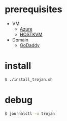 # prerequisites
- VM
  - [Azure](https://azure.microsoft.com/)
  - [HOSTKVM](https://hostkvm.com/)
- Domain
  - [GoDaddy](https://www.godaddy.com/)

# install 
```bash
$ ./install_trojan.sh
```

# debug
```bash
$ journalctl -u trojan
```
